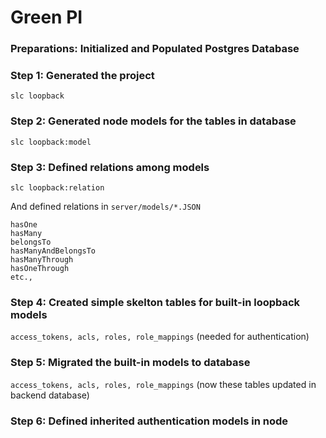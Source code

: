 # Green PI

### Preparations: Initialized and Populated Postgres Database

### Step 1: Generated the project 
`slc loopback`

### Step 2: Generated node models for the tables in database
`slc loopback:model`

### Step 3: Defined relations among models
`slc loopback:relation`

And defined relations in `server/models/*.JSON`

``` 
hasOne
hasMany
belongsTo
hasManyAndBelongsTo
hasManyThrough
hasOneThrough
etc.,
````

### Step 4: Created simple skelton tables for built-in loopback models 
`access_tokens, acls, roles, role_mappings` (needed for authentication)

### Step 5: Migrated the built-in models to database 
`access_tokens, acls, roles, role_mappings` (now these tables updated in backend database)

### Step 6: Defined inherited authentication models in node project
Hence loopbacks database `db` will not be used but main database server 
For user authentication

### Project execution 
`npm install && slc run .` 

The project is generated by [LoopBack](http://loopback.io).

# GreenPI
